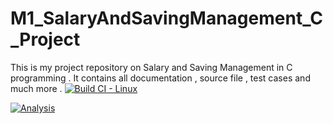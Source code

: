 # M1_SalaryAndSavingManagement_C_Project
This is my project repository on Salary and Saving Management in C programming . It contains all documentation , source file , test cases and much more .
[![Build CI - Linux](https://github.com/ROHITVARSHNEY1122/M1_SalaryAndSavingManagement_C_Project/actions/workflows/c-cpp.yml/badge.svg)](https://github.com/ROHITVARSHNEY1122/M1_SalaryAndSavingManagement_C_Project/actions/workflows/c-cpp.yml)

[![Analysis](https://github.com/ROHITVARSHNEY1122/M1_SalaryAndSavingManagement_C_Project/actions/workflows/analysis.yml/badge.svg)](https://github.com/ROHITVARSHNEY1122/M1_SalaryAndSavingManagement_C_Project/actions/workflows/analysis.yml)
